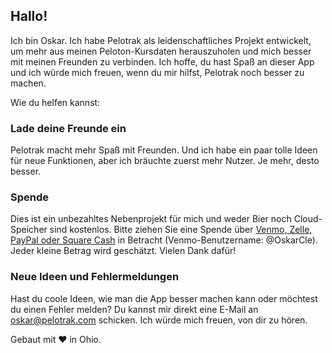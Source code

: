 ## Hallo!

Ich bin Oskar. Ich habe Pelotrak als leidenschaftliches Projekt entwickelt, um mehr aus meinen Peloton-Kursdaten herauszuholen und mich besser mit meinen Freunden zu verbinden. Ich hoffe, du hast Spaß an dieser App und ich würde mich freuen, wenn du mir hilfst, Pelotrak noch besser zu machen.

Wie du helfen kannst:

### Lade deine Freunde ein

Pelotrak macht mehr Spaß mit Freunden. Und ich habe ein paar tolle Ideen für neue Funktionen, aber ich bräuchte zuerst mehr Nutzer. Je mehr, desto besser.

### Spende

Dies ist ein unbezahltes Nebenprojekt für mich und weder Bier noch Cloud-Speicher sind kostenlos. Bitte ziehen Sie eine Spende über [Venmo, Zelle, PayPal oder Square Cash](https://qrtips.pkp.ro/?z=obruening@gmail.com&v=OskarCle&s=oskar&p=oskarbruening&a=5) in Betracht (Venmo-Benutzername: @OskarCle). Jeder kleine Betrag wird geschätzt. Vielen Dank dafür!

### Neue Ideen und Fehlermeldungen

Hast du coole Ideen, wie man die App besser machen kann oder möchtest du einen Fehler melden? Du kannst mir direkt eine E-Mail an [oskar@pelotrak.com](mailto:oskar@pelotrak.com?subject=New%20Idea) schicken. Ich würde mich freuen, von dir zu hören.

Gebaut mit ❤️ in Ohio.
